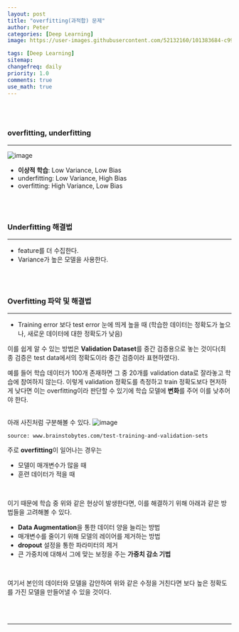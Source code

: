 ```yaml
---
layout: post
title: "overfitting(과적합) 문제"
author: Peter
categories: [Deep Learning]
image: https://user-images.githubusercontent.com/52132160/101383684-c9979280-38fc-11eb-89a8-d06689c97408.png

tags: [Deep Learning]
sitemap:
changefreq: daily
priority: 1.0
comments: true
use_math: true
---
```


<br>
<br>

### overfitting, underfitting

---

![image](https://user-images.githubusercontent.com/52132160/101383851-06638980-38fd-11eb-8998-6743ac34f34c.png)

- **이상적 학습**: Low Variance, Low Bias
- underfitting: Low Variance, High Bias
- overfitting: High Variance, Low Bias

<br>
<br>

### Underfitting 해결법

---

- feature를 더 수집한다.
- Variance가 높은 모델을 사용한다.

<br>
<br>

### Overfitting 파악 및 해결법

---

- Training error 보다 test error 눈에 띄게 높을 때 (학습한 데이터는 정확도가 높으나, 새로운 데이터에 대한 정확도가 낮음)

이를 쉽게 알 수 있는 방법은 **Validation Dataset**를 중간 검증용으로 놓는 것이다(최종 검증은 test data에서의 정확도이라 중간 검증이라 표현하였다).

예를 들어 학습 데이터가 100개 존재하면 그 중 20개를 validation data로 잘라놓고 학습에 참여하지 않는다. 이렇게 validation 정확도를 측정하고 train 정확도보다 현저하게 낮다면 이는 overfitting이라 판단할 수 있기에 학습 모델에 **변화**를 주어 이를 낮추어야 한다.
<br>
<br>

아래 사진처럼 구분해볼 수 있다.
![image](https://www.brainstobytes.com/content/images/2020/01/Sets-1.png)

    source: www.brainstobytes.com/test-training-and-validation-sets

주로 **overfitting**이 일어나는 경우는

- 모델이 매개변수가 많을 때
- 훈련 데이터가 적을 때

<br>

이기 때문에 학습 중 위와 같은 현상이 발생한다면, 이를 해결하기 위해 아래과 같은 방법들을 고려해볼 수 있다.

- **Data Augmentation**을 통한 데이터 양을 늘리는 방법
- 매개변수를 줄이기 위해 모델의 레이어를 제거하는 방법
- **dropout** 설정을 통한 파라미터의 제거
- 큰 가중치에 대해서 그에 맞는 보정을 주는 **가중치 감소 기법**

<br>

여기서 본인의 데이터와 모델을 감안하여 위와 같은 수정을 거친다면 보다 높은 정확도를 가진 모델을 만들어낼 수 있을 것이다.

<br>
<br>

---
